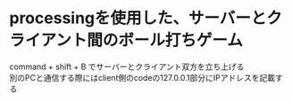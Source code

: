 # processingを使用した、サーバーとクライアント間のボール打ちゲーム
command + shift + B でサーバーとクライアント双方を立ち上げる<br>
別のPCと通信する際にはclient側のcodeの127.0.0.1部分にIPアドレスを記載する
